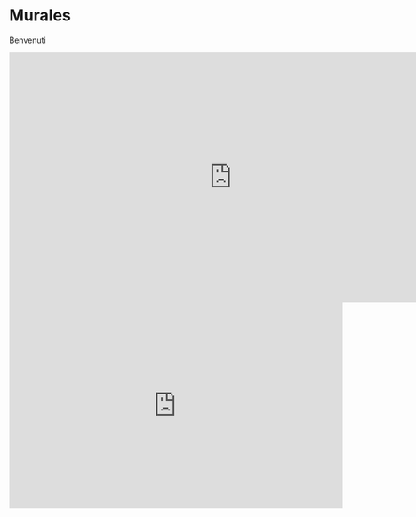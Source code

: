 # Murales
Benvenuti
<iframe width="800" height="450" src="https://www.powtoon.com/embed/cvnhEn1HfE7/" frameborder="0"></iframe>


<iframe width="600" height="371" seamless frameborder="0" scrolling="no" src="https://docs.google.com/spreadsheets/d/e/2PACX-1vQxr722HSOtHORaGn3y86rH1qj_7o1iGplHnlTycKc6JE3D-2ieRQMP0LT0LCZiB2i1zCNPcaIz3Gry/pubchart?oid=1078078798&amp;format=interactive"></iframe>
